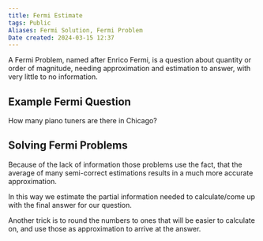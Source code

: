 ```yaml
---
title: Fermi Estimate
tags: Public
Aliases: Fermi Solution, Fermi Problem
Date created: 2024-03-15 12:37
---
```


A Fermi Problem, named after Enrico Fermi, is a question about quantity or order of magnitude, needing approximation and estimation to answer, with very little to no information.

## Example Fermi Question

How many piano tuners are there in Chicago?

## Solving Fermi Problems

Because of the lack of information those problems use the fact, that the average of many semi-correct estimations results in a much more accurate approximation. 

In this way we estimate the partial information needed to calculate/come up with the final answer for our question.

Another trick is to round the numbers to ones that will be easier to calculate on, and use those as approximation to arrive at the answer.